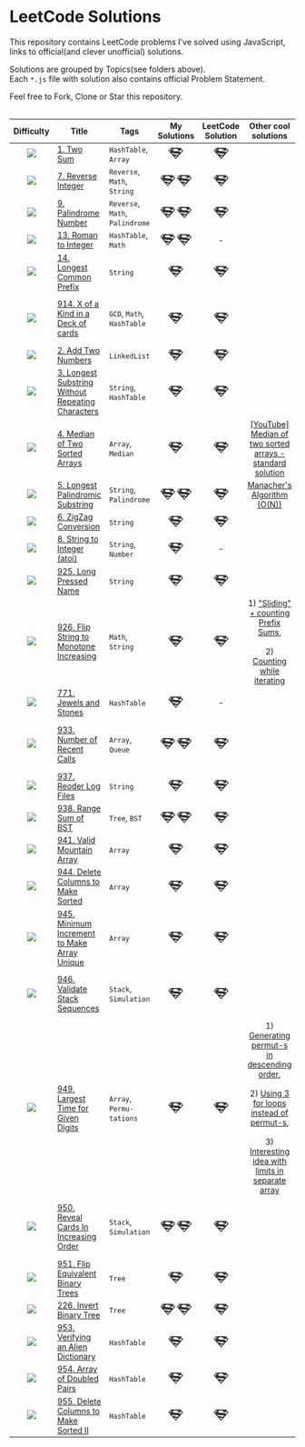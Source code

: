 # LeetCode Solutions
This repository contains LeetCode problems I've solved using JavaScript, links to official(and clever unofficial) solutions.  

Solutions are grouped by Topics(see folders above).  
Each `*.js` file with solution also contains official Problem Statement.

Feel free to Fork, Clone or Star this repository.  
<br />

| Difficulty | Title | Tags | My Solutions | LeetCode Solution | Other cool solutions | Solved on my own? | Date |
|:----------:|-------|------|:------------:|:-----------------:|:--------------------:|:-----------------:|:----:|
| ![][easy] | [1. Two Sum](https://leetcode.com/problems/two-sum/description/) | `HashTable`, `Array` | [![](./images/solution.png)](HashTable/Two_Sum_1/Two_Sum_1.js) | [![](./images/solution.png)](https://leetcode.com/problems/two-sum/solution/#) | | Yes | `2018-10-01`
| ![][easy] | [7. Reverse Integer](https://leetcode.com/problems/reverse-integer/description/) | `Reverse`, `Math`, `String` | [![Using string](./images/solution.png)](String/Reverse_Integer_7/[Using_String]_Reverse_Integer_7.js) [![Using Math](./images/solution.png)](Math/Reverse_Integer_7/[Using_Math]_Reverse_Integer_7.js)| [![](./images/solution.png)](https://leetcode.com/problems/reverse-integer/solution/#) | | Yes | `2018-10-02`
| ![][easy] | [9. Palindrome Number](https://leetcode.com/problems/palindrome-number/description/) | `Reverse`, `Math`, `Palindrome` | [![](./images/solution.png)](Math/Palindrome_Number_9/Palindrome_Number_9.js) [![](./images/solution.png)](Math/Palindrome_Number_9/[Reversing_Half_the_Number]_Palindrome_Number_9.js) | [![](./images/solution.png)](https://leetcode.com/problems/palindrome-number/solution/#) | | Yes | `2018-10-02`
| ![][easy] | [13. Roman to Integer](https://leetcode.com/problems/roman-to-integer/description/) | `HashTable`, `Math` | [![](./images/solution.png)](HashTable/Roman_to_Integer_13/Roman_to_Integer_13.js) [![](./images/solution.png)](HashTable/Roman_to_Integer_13/[Using_Single_Characters_Only]_Roman_to_Integer_13.js) | - | | Yes | `2018-10-03`
| ![][easy] | [14. Longest Common Prefix](https://leetcode.com/problems/longest-common-prefix/description/) | `String` | [![](./images/solution.png)](String/Longest_Common_Prefix_14/Longest_Common_Prefix_14.js) | [![](./images/solution.png)](https://leetcode.com/problems/longest-common-prefix/solution/#) | | Yes | `2018-10-03`
| ![][easy] | [914. X of a Kind in a Deck of cards](https://leetcode.com/problems/x-of-a-kind-in-a-deck-of-cards/description/) | `GCD`, `Math`, `HashTable` | [![](./images/solution.png)](Math/X_of_a_Kind_in_a_Deck_of_Cards_914/X_of_a_Kind_in_a_Deck_of_Cards_914.js) | [![](./images/solution.png)](https://leetcode.com/problems/x-of-a-kind-in-a-deck-of-cards/solution/#) | | No, almost (couldn't figure good GCD formula) | `2018-10-07`
| ![][medium] | [2. Add Two Numbers](https://leetcode.com/problems/add-two-numbers/description/) | `LinkedList` | [![](./images/solution.png)](LinkedList/Add_Two_Numbers_2/Add_Two_Numbers_2.js) | [![](./images/solution.png)](https://leetcode.com/problems/add-two-numbers/solution/#) | | Yes | `2018-10-07`
| ![][medium] | [3. Longest Substring Without Repeating Characters](https://leetcode.com/problems/longest-substring-without-repeating-characters/description/) | `String`, `HashTable` | [![](./images/solution.png)](String/Longest_Substring_Without_Repeating_Characters_3/Longest_Substring_Without_Repeating_Characters_3.js) | [![](./images/solution.png)](https://leetcode.com/problems/longest-substring-without-repeating-characters/solution/#) | | Yes, but suboptimal | `2018-10-11`
| ![][hard] | [4. Median of Two Sorted Arrays](https://leetcode.com/problems/median-of-two-sorted-arrays/description/) | `Array`, `Median` | [![](./images/solution.png)](Array/Median_of_Two_Sorted_Arrays_4/Median_of_Two_Sorted_Arrays_4.js) | [![](./images/solution.png)](https://leetcode.com/problems/median-of-two-sorted-arrays/solution/#) | [[YouTube] Median of two sorted arrays - standard solution](https://www.youtube.com/watch?v=CMjAo8_8JYM) | Yes, creative fast solution | `2018-10-12`
| ![][medium] | [5. Longest Palindromic Substring](https://leetcode.com/problems/longest-palindromic-substring/description/) | `String`, `Palindrome` | [![](./images/solution.png)](String/Longest_Palindromic_Substring_5/Longest_Palindromic_Substring_5.js) [![](./images/solution.png)](String/Longest_Palindromic_Substring_5/[Using_helper_function]_Longest_Palindromic_Substring_5.js)| [![](./images/solution.png)](https://leetcode.com/problems/longest-palindromic-substring/solution/#) | [Manacher's Algorithm (O(N))](https://articles.leetcode.com/longest-palindromic-substring-part-ii/) | Yes | `2018-10-13`
| ![][medium] | [6. ZigZag Conversion](https://leetcode.com/problems/zigzag-conversion/description/) | `String` | [![](./images/solution.png)](String/ZigZag_Conversion_6/ZigZag_Conversion_6.js) | [![](./images/solution.png)](https://leetcode.com/problems/zigzag-conversion/solution/#) |  | Yes | `2018-10-14`
| ![][medium] | [8. String to Integer (atoi)](https://leetcode.com/problems/string-to-integer-atoi/description/) | `String`, `Number` | [![](./images/solution.png)](String/String_to_Integer_(atoi)_8/String_to_Integer_(atoi)_8.js) | - |  | Yes | `2018-10-14`
| ![][easy] | [925. Long Pressed Name](https://leetcode.com/problems/long-pressed-name/description/) | `String` | [![](./images/solution.png)](String/Long_Pressed_Name_925/Long_Pressed_Name_925.js) | [![](./images/solution.png)](https://leetcode.com/problems/long-pressed-name/solution/) |  | Yes | `2018-10-21`
| ![][medium] | [926. Flip String to Monotone Increasing](https://leetcode.com/problems/flip-string-to-monotone-increasing/description/) | `Math`, `String` | [![](./images/solution.png)](Math/Flip_String_to_Monotone_Increasing_926/Flip_String_to_Monotone_Increasing_926.js) | [![](./images/solution.png)](https://leetcode.com/problems/flip-string-to-monotone-increasing/solution/) | 1) ["Sliding" + counting Prefix Sums](https://leetcode.com/problems/flip-string-to-monotone-increasing/discuss/183851/C%2B%2B-4-lines-O(n)-or-O(1)-DP), <br><br>2) [Counting while iterating](https://leetcode.com/problems/flip-string-to-monotone-increasing/discuss/183896/Prefix-Suffix-Java-O(N)-One-Pass-Solution-Space-O(1)) | No, wrongly discarded thought to try all possible solutions | `2018-10-23`
| ![][easy] | [771. Jewels and Stones](https://leetcode.com/problems/jewels-and-stones/description/) | `HashTable` | [![](./images/solution.png)](HashTable/Jewels_and_Stones_771/Jewels_and_Stones_771.js) | - | | Yes | `2018-11-19`
| ![][easy] | [933. Number of Recent Calls](https://leetcode.com/problems/number-of-recent-calls/description/) | `Array`, `Queue` | [![Naive, slow solution](./images/solution.png)](Array/Number_of_Recent_Calls_933/[Initial_Naive_Slow_Solution]_Number_of_Recent_Calls_933.js) [![Using Queue - much better](./images/solution.png)](Queue/Number_of_Recent_Calls_933/Number_of_Recent_Calls_933.js) | [![](./images/solution.png)](https://leetcode.com/problems/number-of-recent-calls/solution/) | | Yes, but subopt., it's better to use Queue | `2018-11-20`
| ![][easy] | [937. Reoder Log Files](https://leetcode.com/problems/reorder-log-files/description/) | `String` | [![](./images/solution.png)](String/Reoder_Log_Files_937/Reoder_Log_Files_937.js) | [![Official solution is pretty slow](./images/solution.png)](https://leetcode.com/problems/reorder-log-files/solution/) | | Yes | `2018-11-24`
| ![][easy] | [938. Range Sum of BST](https://leetcode.com/problems/range-sum-of-bst/description/) | `Tree`, `BST` | [![Using Outside "sum" variable](./images/solution.png)](Tree/Range_Sum_of_BST_938/[With_outside_sum_var]_Range_Sum_of_BST_938.js) [![Without Outside "sum" variable](./images/solution.png)](Tree/Range_Sum_of_BST_938/[Without_outside_sum_var]_Range_Sum_of_BST_938.js) | [![Interesting iterative solution using Stack](./images/solution.png)](https://leetcode.com/problems/range-sum-of-bst/solution/) | | Yes | `2018-11-24`
| ![][easy] | [941. Valid Mountain Array](https://leetcode.com/problems/valid-mountain-array/description/) | `Array` | [![](./images/solution.png)](Array/Valid_Mountain_Array_941/Valid_Mountain_Array_941.js) | [![](./images/solution.png)](https://leetcode.com/problems/valid-mountain-array/solution/) | | Yes | `2018-11-24`
| ![][easy] | [944. Delete Columns to Make Sorted](https://leetcode.com/problems/delete-columns-to-make-sorted/description/) | `Array` | [![](./images/solution.png)](Array/Delete_Columns_to_Make_Sorted_944/Delete_Columns_to_Make_Sorted_944.js) | [![](./images/solution.png)](https://leetcode.com/problems/delete-columns-to-make-sorted/solution/) | | Yes | `2018-11-24`
| ![][medium] | [945. Minimum Increment to Make Array Unique](https://leetcode.com/problems/minimum-increment-to-make-array-unique/description/) | `Array` | [![](./images/solution.png)](Array/Minimum_Increment_to_Make_Array_Unique_945/Minimum_Increment_to_Make_Array_Unique_945.js) | [![](./images/solution.png)](https://leetcode.com/problems/minimum-increment-to-make-array-unique/solution/) |  | Yes, but there is faster solution (see Sol. 1) | `2018-12-06`
| ![][medium] | [946. Validate Stack Sequences](https://leetcode.com/problems/validate-stack-sequences/description/) | `Stack`, `Simulation` | [![](./images/solution.png)](Queue/Validate_Stack_Sequences_946/Validate_Stack_Sequences_946.js) | [![](./images/solution.png)](https://leetcode.com/problems/validate-stack-sequences/solution/) |  | No, didn't get how to simulate the process | `2018-12-07`
| ![][easy] | [949. Largest Time for Given Digits](https://leetcode.com/problems/largest-time-for-given-digits/description/) | `Array`, `Permu-`<br>`tations` | [![](./images/solution.png)](Array/Largest_Time_for_Given_Digits_949/[Create_array_of_all_permutations]_Largest_Time_for_Given_Digits_949.js) | [![](./images/solution.png)](https://leetcode.com/problems/largest-time-for-given-digits/solution/) | 1) [Generating permut-s in descending order](https://leetcode.com/problems/largest-time-for-given-digits/discuss/201564/C%2B%2B-4-lines-0-ms-prev_permutation), <br><br>2) [Using 3 for loops instead of permut-s](https://leetcode.com/problems/largest-time-for-given-digits/discuss/200693/Java-11-liner-O(64)-w-comment-6-ms.), <br><br>3) [Interesting idea with limits in separate array](Array/Largest_Time_for_Given_Digits_949/[NOT_MINE_Interesting_idea_with_limits]_Largest_Time_for_Given_Digits_949.js) | Yes, but with hardcoded permut-s | `2018-12-08`
| ![][medium] | [950. Reveal Cards In Increasing Order](https://leetcode.com/problems/reveal-cards-in-increasing-order/description/) | `Stack`, `Simulation` | [![](./images/solution.png)](Queue/Reveal_Cards_In_Increasing_Order_950/Reveal_Cards_In_Increasing_Order_950.js) [![Slightly optimized](./images/solution.png)](Queue/Reveal_Cards_In_Increasing_Order_950/[Slightly_Optimized]_Reveal_Cards_In_Increasing_Order_950.js) | [![](./images/solution.png)](https://leetcode.com/problems/reveal-cards-in-increasing-order/solution/) |  | Almost, still didn't figure how to simulate the process | `2018-12-10`
| ![][medium] | [951. Flip Equivalent Binary Trees](https://leetcode.com/problems/flip-equivalent-binary-trees/description/) | `Tree` | [![](./images/solution.png)](Tree/Flip_Equivalent_Binary_Trees_951/Flip_Equivalent_Binary_Trees_951.js) | [![](./images/solution.png)](https://leetcode.com/problems/flip-equivalent-binary-trees/solution/) |  | Yes | `2018-12-12`
| ![][easy] | [226. Invert Binary Tree](https://leetcode.com/problems/invert-binary-tree/description/) | `Tree` | [![Using Recursion](./images/solution.png)](Tree/Invert_Binary_Tree_226/[Using_Recursion]_Invert_Binary_Tree_226.js) [![Using Queue](./images/solution.png)](Tree/Invert_Binary_Tree_226/[Using_Queue]_Invert_Binary_Tree_226.js) | [![](./images/solution.png)](https://leetcode.com/problems/invert-binary-tree/solution/) |  | Yes | `2018-12-13`
| ![][easy] | [953. Verifying an Alien Dictionary](https://leetcode.com/problems/verifying-an-alien-dictionary/description/) | `HashTable` | [![](./images/solution.png)](HashTable/Verifying_an_Alien_Dictionary_953/Verifying_an_Alien_Dictionary_953.js) | [![](./images/solution.png)](https://leetcode.com/problems/verifying-an-alien-dictionary/solution/) |  | Yes | `2018-12-15`
| ![][medium] | [954. Array of Doubled Pairs](https://leetcode.com/problems/array-of-doubled-pairs/description/) | `HashTable` | [![](./images/solution.png)](HashTable/Array_of_Doubled_Pairs_954/Array_of_Doubled_Pairs_954.js) | [![](./images/solution.png)](https://leetcode.com/problems/array-of-doubled-pairs/solution/) |  | Yes | `2018-12-15`
| ![][medium] | [955. Delete Columns to Make Sorted II](https://leetcode.com/problems/delete-columns-to-make-sorted-ii/description/) | `HashTable` | [![](./images/solution.png)](HashTable/Delete_Columns_to_Make_Sorted_II_955/Delete_Columns_to_Make_Sorted_II_955.js) | [![](./images/solution.png)](https://leetcode.com/problems/delete-columns-to-make-sorted-ii/solution/) |  | Yes | `2018-12-15`

<!-- References to images, which can be used in markdown -->
[easy]: ./images/easy.png
[medium]: ./images/medium.png
[hard]: ./images/hard.png